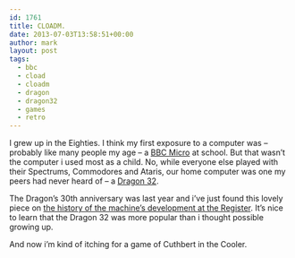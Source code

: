 ```yaml
---
id: 1761
title: CLOADM.
date: 2013-07-03T13:58:51+00:00
author: mark
layout: post
tags:
  - bbc
  - cload
  - cloadm
  - dragon
  - dragon32
  - games
  - retro
---
```

I grew up in the Eighties. I think my first exposure to a computer was &#8211; probably like many people my age &#8211; a [BBC Micro](http://en.wikipedia.org/wiki/BBC_Micro) at school. But that wasn&#8217;t the computer i used most as a child. No, while everyone else played with their Spectrums, Commodores and Ataris, our home computer was one my peers had never heard of &#8211; a [Dragon 32](http://en.wikipedia.org/wiki/Dragon_32/64).

The Dragon&#8217;s 30th anniversary was last year and i&#8217;ve just found this lovely piece on [the history of the machine&#8217;s development at the Register](http://www.theregister.co.uk/2012/08/01/the_dragon_32_is_30_years_old/). It&#8217;s nice to learn that the Dragon 32 was more popular than i thought possible growing up.

And now i&#8217;m kind of itching for a game of Cuthbert in the Cooler.
